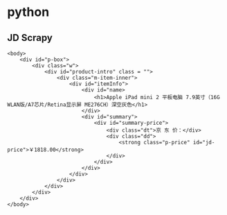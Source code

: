 # python

## JD Scrapy

    <body>
    	<div id="p-box">
    		<div class="w">
    			<div id="product-intro" class = "">
    				<div class="m-item-inner">
    					<div id="itemInfo">
    						<div id="name>
    							<h1>Apple iPad mini 2 平板电脑 7.9英寸（16G WLAN版/A7芯片/Retina显示屏 ME276CH）深空灰色</h1>
    						</div>
    						<div id="summary">
    							<div id="summary-price">
    								<div class="dt">京 东 价：</div>
    								<div class="dd">
    									<strong class="p-price" id="jd-price">￥1818.00</strong>
    								</div>
    							</div>
    						</div>
    					</div>
    				</div>
    			</div>
    		</div>
    	</div>
    </body>

